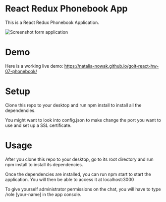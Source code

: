 # React Redux Phonebook App

This is a React Redux Phonebook Application.

![Screenshot form application](./assets/Phonebook.png)

# Demo

Here is a working live demo:
https://natalia-nowak.github.io/goit-react-hw-07-phonebook/

# Setup

Clone this repo to your desktop and run npm install to install all the
dependencies.

You might want to look into config.json to make change the port you want to use
and set up a SSL certificate.

# Usage

After you clone this repo to your desktop, go to its root directory and run npm
install to install its dependencies.

Once the dependencies are installed, you can run npm start to start the
application. You will then be able to access it at localhost:3000

To give yourself administrator permissions on the chat, you will have to type
/role [your-name] in the app console.
